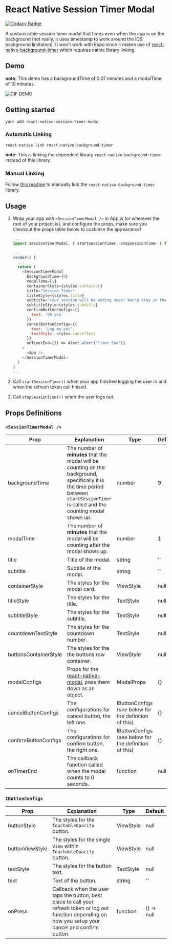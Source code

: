 # React Native Session Timer Modal

[![Codacy Badge](https://api.codacy.com/project/badge/Grade/2885acac20c841c19217f21f64b84bd9)](https://app.codacy.com/app/thousight/react-native-session-timer-modal?utm_source=github.com&utm_medium=referral&utm_content=appirio-digital/react-native-session-timer-modal&utm_campaign=Badge_Grade_Dashboard)

A customizable session timer modal that times even when the app is on the background (not really, it uses timestamp to work around the iOS background limitation). It won't work with Expo since it makes use of [react-native-background-timer](https://github.com/ocetnik/react-native-background-timer) which requires native library linking.

## Demo

**note:** This demo has a backgroundTime of 0.07 minutes and a modalTime of 10 minutes.

![GIF DEMO](https://i.imgur.com/eCsuJDz.gif)

## Getting started

`yarn add react-native-session-timer-modal`

### Automatic Linking

`react-native link react-native-background-timer`

**note:** This is linking the dependent library `react-native-background-timer` instead of this library.

### Manual Linking

Follow [this readme](https://github.com/ocetnik/react-native-background-timer/blob/master/README.md) to manually link the `react-native-background-timer` library.

## Usage

1. Wrap your app with `<SessionTimerModal />` in App.js (or wherever the root of your project is), and configure the props, make sure you checkout the props table below to custimze the appearance!

   ```javascript
   ...
   import SessionTimerModal, { startSessionTimer, stopSessionTimer } from 'react-native-session-timer-modal';

   ...
   render() {
     ...
     return (
       <SessionTimerModal
         backgroundTime={9}
         modalTime={1}
         containerStyle={styles.container}
         title="Session Timer"
         titleStyle={styles.title}
         subtitle="Your session will be ending soon! Wanna stay in the app?"
         subtitleStyle={styles.subtitle}
         confirmButtonConfigs={{
           text: 'Oh yea'
         }}
         cancelButtonConfigs={{
           text: 'Log me out',
           textStyle: styles.cancelText
         }}
         onTimerEnd={() => Alert.alert('Timer End')}
       >
         <App />
       </SessionTimerModal>
     )
   }
   ...
   ```

2. Call `startSessionTimer()` when your app finished logging the user in and when the refresh token call finised.

3. Call `stopSessionTimer()` when the user logs out.

## Props Definitions

### `<SessionTimerModal />`

| Prop                  | Explanation                                                                                                                                                                            | Type                                                  | Default |
| --------------------- | -------------------------------------------------------------------------------------------------------------------------------------------------------------------------------------- | ----------------------------------------------------- | ------- |
| backgroundTime        | The number of **minutes** that the modal will be counting on the background, specifically it is the time period between `startSessionTimer` is called and the counting modal shows up. | number                                                | 9       |
| modalTime             | The number of **minutes** that the modal will be counting after the modal shows up.                                                                                                    | number                                                | 1       |
| title                 | Title of the modal.                                                                                                                                                                    | string                                                | ''      |
| subtitle              | Subtitle of the modal.                                                                                                                                                                 | string                                                | ''      |
| containerStyle        | The styles for the modal card.                                                                                                                                                         | ViewStyle                                             | null    |
| titleStyle            | The styles for the title.                                                                                                                                                              | TextStyle                                             | null    |
| subtitleStyle         | The styles for the subtitle.                                                                                                                                                           | TextStyle                                             | null    |
| countdownTextStyle    | The styles for the countdown number.                                                                                                                                                   | TextStyle                                             | null    |
| buttonsContainerStyle | The styles for the the buttons row container.                                                                                                                                          | ViewStyle                                             | null    |
| modalConfigs          | Props for the [react-native-modal](https://github.com/react-native-community/react-native-modal#available-props), pass them down as an object.                                         | ModalProps                                            | {}      |
| cancelButtonConfigs   | The configurations for cancel button, the left one.                                                                                                                                    | IButtonConfigs (see below for the definition of this) | {}      |
| confirmButtonConfigs  | The configurations for confirm button, the right one.                                                                                                                                  | IButtonConfigs (see below for the definition of this) | {}      |
| onTimerEnd            | The callback function called when the modal counts to 0 seconds.                                                                                                                       | function                                              | null    |

### `IButtonConfigs`

| Prop            | Explanation                                                                                                                                                  | Type      | Default    |
| --------------- | ------------------------------------------------------------------------------------------------------------------------------------------------------------ | --------- | ---------- |
| buttonStyle     | The styles for the `TouchableOpacity` button.                                                                                                                | ViewStyle | null       |
| buttonViewStyle | The styles for the single `View` within `TouchableOpacity` button.                                                                                           | ViewStyle | null       |
| textStyle       | The styles for the button text.                                                                                                                              | TextStyle | null       |
| text            | Text of the button.                                                                                                                                          | string    | ''         |
| onPress         | Callback when the user taps the button, best place to call your refresh token or log out function depending on how you setup your cancel and confirm button. | function  | () => null |
